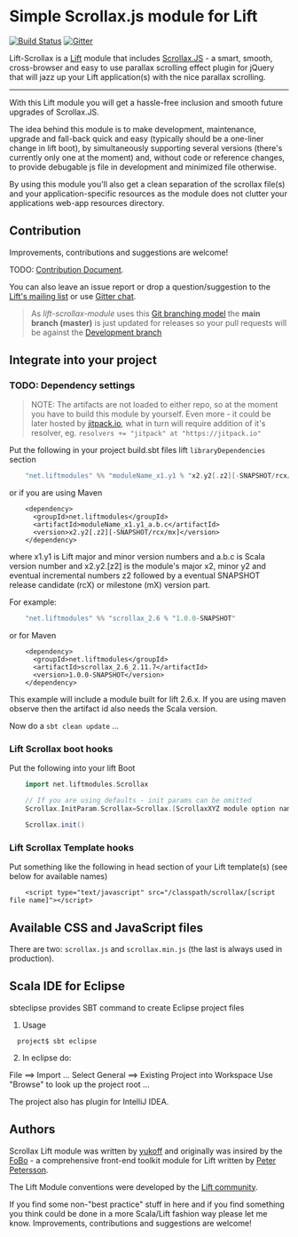 Simple Scrollax.js module for Lift
==================================================

[![Build Status](https://secure.travis-ci.org/yukoff/lift-scrollax-module.png)](http://travis-ci.org/yukoff/lift-scrollax-module)
[![Gitter](https://badges.gitter.im/yukoff/lift-scrollax-module.svg)](https://gitter.im/yukoff/lift-scrollax-module?utm_source=badge&utm_medium=badge&utm_campaign=pr-badge&utm_content=badge)

Lift-Scrollax is a [Lift](http://liftweb.net) module that includes
[Scrollax.JS](http://iprodev.github.io/Scrollax.js/) - a smart, smooth, cross-browser
and easy to use parallax scrolling effect plugin for jQuery that will jazz up your
Lift application(s) with the nice parallax scrolling.

***

With this Lift module you will get a hassle-free inclusion and smooth future upgrades of
Scrollax.JS.

The idea behind this module is to make development, maintenance, upgrade and fall-back quick
and easy (typically should be a one-liner change in lift boot), by simultaneously supporting
several versions (there's currently only one at the moment) and, without code or reference
changes, to provide debugable js file in development and minimized file otherwise.

By using this module you'll also get a clean separation of the scrollax file(s) and your
application-specific resources as the module does not clutter your applications web-app
resources directory.

Contribution
------------
Improvements, contributions and suggestions are welcome!

TODO: [Contribution Document](#).

You can also leave an issue report or drop a question/suggestion to the
[Lift's mailing list](http://groups.google.com/group/liftweb/) or use
[Gitter chat](https://gitter.im/yukoff/lift-scrollax-module).

> As _lift-scrollax-module_ uses this
[Git branching model](http://nvie.com/posts/a-successful-git-branching-model/)
the **main branch (master)** is just updated for releases so your pull requests
will be against the [Development branch](https://github.com/yukoff/lift-scrollax-module/blob/develop)

Integrate into your project
---------------------------

### TODO: Dependency settings

> NOTE: The artifacts are not loaded to either repo, so at the moment you have to build
this module by yourself. Even more - it could be later hosted by
[jitpack.io](https://jitpack.io), what in turn will require addition of it's resolver,
eg. `resolvers += "jitpack" at "https://jitpack.io"`

Put the following in your project build.sbt files lift `libraryDependencies` section
```scala
    "net.liftmodules" %% "moduleName_x1.y1 % "x2.y2[.z2][-SNAPSHOT/rcx/mx]"
```
or if you are using Maven
```text.xml.pom
    <dependency>
      <groupId>net.liftmodules</groupId>
      <artifactId>moduleName_x1.y1_a.b.c</artifactId>
      <version>x2.y2[.z2][-SNAPSHOT/rcx/mx]</version>
    </dependency>
```
where x1.y1 is Lift major and minor version numbers and a.b.c is Scala
version number and x2.y2.[z2] is the module's major x2, minor y2 and
eventual incremental numbers z2 followed by a eventual SNAPSHOT
release candidate (rcX) or milestone (mX) version part.

For example:
```scala
    "net.liftmodules" %% "scrollax_2.6 % "1.0.0-SNAPSHOT"
```
or for Maven
```text.xml.pom
    <dependency>
      <groupId>net.liftmodules</groupId>
      <artifactId>scrollax_2.6_2.11.7</artifactId>
      <version>1.0.0-SNAPSHOT</version>
    </dependency>
```

This example will include a module built for lift 2.6.x. If you are using maven observe
then the artifact id also needs the Scala version.

Now do a `sbt clean update` ...

### Lift Scrollax boot hooks

Put the following into your lift Boot
```scala
    import net.liftmodules.Scrollax

    // If you are using defaults - init params can be omitted
    Scrollax.InitParam.Scrollax=Scrollax.[ScrollaxXYZ module option name]

    Scrollax.init()
```

### Lift Scrollax Template hooks

Put something like the following in head section of your Lift template(s)
(see below for available names)
```text.html.basic
    <script type="text/javascript" src="/classpath/scrollax/[script file name]"></script>
```

Available CSS and JavaScript files
----------------------------------

There are two: `scrollax.js` and `scrollax.min.js` (the last is always used in production).

Scala IDE for Eclipse
---------------------
sbteclipse provides SBT command to create Eclipse project files

1) Usage
```text
  project$ sbt eclipse
```
2) In eclipse do:

  File ==> Import ...
  Select General ==> Existing Project into Workspace
  Use "Browse" to look up the project root ...

The project also has plugin for IntelliJ IDEA.

Authors
-------
Scrollax Lift module was written by [yukoff](https://github.com/yukoff) and originally was
insired by the [FoBo](https://github.com/karma4u101/FoBo/) - a comprehensive front-end
toolkit module for Lift written by [Peter Petersson](http://www.media4u101.se).

The Lift Module conventions were developed by the
[Lift community](http://groups.google.com/group/liftweb/).

If you find some non-"best practice" stuff in here and if you find something you
think could be done in a more Scala/Lift fashion way please let me know. Improvements,
contributions and suggestions are welcome!
